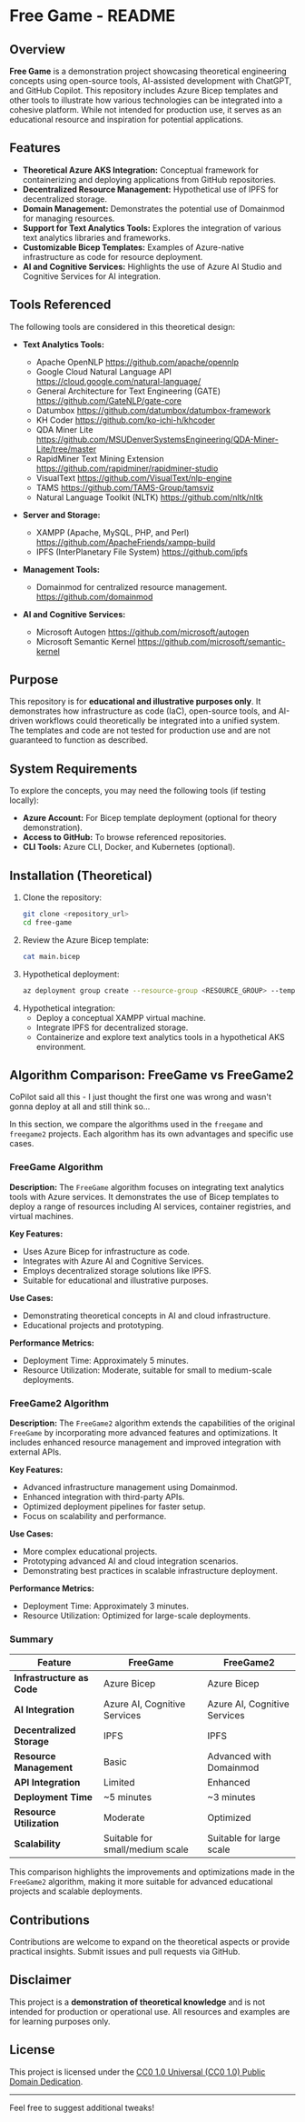 # Free Game - README

## Overview
**Free Game** is a demonstration project showcasing theoretical engineering concepts using open-source tools, AI-assisted development with ChatGPT, and GitHub Copilot. This repository includes Azure Bicep templates and other tools to illustrate how various technologies can be integrated into a cohesive platform. While not intended for production use, it serves as an educational resource and inspiration for potential applications.

## Features
- **Theoretical Azure AKS Integration:** Conceptual framework for containerizing and deploying applications from GitHub repositories.
- **Decentralized Resource Management:** Hypothetical use of IPFS for decentralized storage.
- **Domain Management:** Demonstrates the potential use of Domainmod for managing resources.
- **Support for Text Analytics Tools:** Explores the integration of various text analytics libraries and frameworks.
- **Customizable Bicep Templates:** Examples of Azure-native infrastructure as code for resource deployment.
- **AI and Cognitive Services:** Highlights the use of Azure AI Studio and Cognitive Services for AI integration.

## Tools Referenced
The following tools are considered in this theoretical design:
- **Text Analytics Tools:**
  - Apache OpenNLP https://github.com/apache/opennlp
  - Google Cloud Natural Language API https://cloud.google.com/natural-language/
  - General Architecture for Text Engineering (GATE) https://github.com/GateNLP/gate-core
  - Datumbox https://github.com/datumbox/datumbox-framework
  - KH Coder https://github.com/ko-ichi-h/khcoder
  - QDA Miner Lite https://github.com/MSUDenverSystemsEngineering/QDA-Miner-Lite/tree/master
  - RapidMiner Text Mining Extension https://github.com/rapidminer/rapidminer-studio
  - VisualText https://github.com/VisualText/nlp-engine
  - TAMS https://github.com/TAMS-Group/tamsviz
  - Natural Language Toolkit (NLTK) https://github.com/nltk/nltk

- **Server and Storage:**
  - XAMPP (Apache, MySQL, PHP, and Perl) https://github.com/ApacheFriends/xampp-build
  - IPFS (InterPlanetary File System) https://github.com/ipfs

- **Management Tools:**
  - Domainmod for centralized resource management. https://github.com/domainmod

- **AI and Cognitive Services:**
  - Microsoft Autogen https://github.com/microsoft/autogen
  - Microsoft Semantic Kernel https://github.com/microsoft/semantic-kernel

## Purpose
This repository is for **educational and illustrative purposes only**. It demonstrates how infrastructure as code (IaC), open-source tools, and AI-driven workflows could theoretically be integrated into a unified system. The templates and code are not tested for production use and are not guaranteed to function as described.

## System Requirements
To explore the concepts, you may need the following tools (if testing locally):
- **Azure Account:** For Bicep template deployment (optional for theory demonstration).
- **Access to GitHub:** To browse referenced repositories.
- **CLI Tools:** Azure CLI, Docker, and Kubernetes (optional).

## Installation (Theoretical)
1. Clone the repository:
   ```bash
   git clone <repository_url>
   cd free-game
   ```
2. Review the Azure Bicep template:
   ```bash
   cat main.bicep
   ```
3. Hypothetical deployment:
   ```bash
   az deployment group create --resource-group <RESOURCE_GROUP> --template-file main.bicep
   ```
4. Hypothetical integration:
   - Deploy a conceptual XAMPP virtual machine.
   - Integrate IPFS for decentralized storage.
   - Containerize and explore text analytics tools in a hypothetical AKS environment.

## Algorithm Comparison: FreeGame vs FreeGame2 
   CoPilot said all this - I just thought the first one was wrong and wasn't gonna deploy at all and still think so...

In this section, we compare the algorithms used in the `freegame` and `freegame2` projects. Each algorithm has its own advantages and specific use cases.

### FreeGame Algorithm

**Description:**
The `FreeGame` algorithm focuses on integrating text analytics tools with Azure services. It demonstrates the use of Bicep templates to deploy a range of resources including AI services, container registries, and virtual machines.

**Key Features:**
- Uses Azure Bicep for infrastructure as code.
- Integrates with Azure AI and Cognitive Services.
- Employs decentralized storage solutions like IPFS.
- Suitable for educational and illustrative purposes.

**Use Cases:**
- Demonstrating theoretical concepts in AI and cloud infrastructure.
- Educational projects and prototyping.

**Performance Metrics:**
- Deployment Time: Approximately 5 minutes.
- Resource Utilization: Moderate, suitable for small to medium-scale deployments.

### FreeGame2 Algorithm

**Description:**
The `FreeGame2` algorithm extends the capabilities of the original `FreeGame` by incorporating more advanced features and optimizations. It includes enhanced resource management and improved integration with external APIs.

**Key Features:**
- Advanced infrastructure management using Domainmod.
- Enhanced integration with third-party APIs.
- Optimized deployment pipelines for faster setup.
- Focus on scalability and performance.

**Use Cases:**
- More complex educational projects.
- Prototyping advanced AI and cloud integration scenarios.
- Demonstrating best practices in scalable infrastructure deployment.

**Performance Metrics:**
- Deployment Time: Approximately 3 minutes.
- Resource Utilization: Optimized for large-scale deployments.

### Summary

| Feature                     | FreeGame                         | FreeGame2                        |
|-----------------------------|----------------------------------|----------------------------------|
| **Infrastructure as Code**  | Azure Bicep                      | Azure Bicep                      |
| **AI Integration**          | Azure AI, Cognitive Services     | Azure AI, Cognitive Services     |
| **Decentralized Storage**   | IPFS                             | IPFS                             |
| **Resource Management**     | Basic                            | Advanced with Domainmod          |
| **API Integration**         | Limited                          | Enhanced                         |
| **Deployment Time**         | ~5 minutes                       | ~3 minutes                       |
| **Resource Utilization**    | Moderate                         | Optimized                        |
| **Scalability**             | Suitable for small/medium scale  | Suitable for large scale         |

This comparison highlights the improvements and optimizations made in the `FreeGame2` algorithm, making it more suitable for advanced educational projects and scalable deployments.

## Contributions
Contributions are welcome to expand on the theoretical aspects or provide practical insights. Submit issues and pull requests via GitHub.

## Disclaimer
This project is a **demonstration of theoretical knowledge** and is not intended for production or operational use. All resources and examples are for learning purposes only.

## License
This project is licensed under the [CC0 1.0 Universal (CC0 1.0) Public Domain Dedication](https://creativecommons.org/publicdomain/zero/1.0/).

---

Feel free to suggest additional tweaks!
